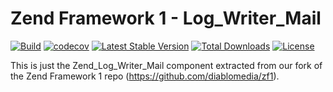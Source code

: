 # Zend Framework 1 - Log_Writer_Mail

[![Build](https://github.com/diablomedia/zf1-log-writer-mail/workflows/Build/badge.svg?event=push)](https://github.com/diablomedia/zf1-log-writer-mail/actions?query=workflow%3ABuild+event%3Apush)
[![codecov](https://codecov.io/gh/diablomedia/zf1-log-writer-mail/branch/master/graph/badge.svg)](https://codecov.io/gh/diablomedia/zf1-log-writer-mail)
[![Latest Stable Version](https://poser.pugx.org/diablomedia/zendframework1-log-writer-mail/v/stable)](https://packagist.org/packages/diablomedia/zendframework1-log-writer-mail)
[![Total Downloads](https://poser.pugx.org/diablomedia/zendframework1-log-writer-mail/downloads)](https://packagist.org/packages/diablomedia/zendframework1-log-writer-mail)
[![License](https://poser.pugx.org/diablomedia/zendframework1-log-writer-mail/license)](https://packagist.org/packages/diablomedia/zendframework1-log-writer-mail)

This is just the Zend_Log_Writer_Mail component extracted from our fork of the Zend Framework 1 repo (https://github.com/diablomedia/zf1).
